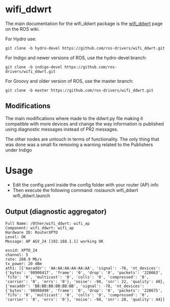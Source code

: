 # wifi_ddwrt

The main documentation for the wifi_ddwrt package is the [wifi_ddwrt](http://wiki.ros.org/wifi_ddwrt) page on the ROS wiki.

For Hydro use:

    git clone -b hydro-devel https://github.com/ros-drivers/wifi_ddwrt.git

For Indigo and newer versions of ROS, use the hydro-devel branch:

    git clone -b indigo-devel https://github.com/ros-drivers/wifi_ddwrt.git

For Groovy and older version of ROS, use the master branch:

    git clone -b master https://github.com/ros-drivers/wifi_ddwrt.git


## Modifications

The main modifications where made to the ddwrt.py file making it compatible with more devices and change the way information
is published using diagnostic messages instead of PR2 messages.

The other nodes are untouch in terms of functionality. The only thing that was done was a small fix removing a warning
related to the Publishers under Indigo



# Usage

- Edit the config.yaml inside the config folder with your router (AP) info
- Then execute the following command:
    roslaunch wifi_ddwrt wifi_ddwrt.launch


## Output (diagnostic aggregator)

```
Full Name: /Other/wifi_ddwrt: wifi_ap
Component: wifi_ddwrt: wifi_ap
Hardware ID: RouterXPTO
Level: OK
Message: AP AGV_24 [192.168.1.1] working OK

essid: XPTO_24
channel: 5
rate: 288.9 Mb/s
tx_power: 20 dBm
ath1: [{'macaddr': 'AA:AA:AA:AA:AA:AA', 'signal': -76, 'nt_devices': {'bytes': '98906417', 'frame': '0', 'drop': '0', 'packets': '228663', 'fifo': '0', 'multicast': '0', 'colls': '0', 'compressed': '0', 'carrier': '0', 'errs': '0'}, 'noise': -98, 'snr': 22, 'quality': 48}, {'macaddr': 'BB:BB:BB:BB:BB:BB', 'signal': -78, 'nt_devices': {'bytes': '98908498', 'frame': '0', 'drop': '0', 'packets': '228675', 'fifo': '0', 'multicast': '0', 'colls': '0', 'compressed': '0', 'carrier': '0', 'errs': '0'}, 'noise': -98, 'snr': 20, 'quality': 44}]
```
